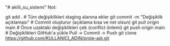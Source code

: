 "# akilli_su_sistemi" 
Not:

git add .                         # Tüm değişiklikleri staging alanına ekler
git commit -m "Değişiklik açıklaması"  # Commit oluşturur (açıklama kısa ve net olsun)
git pull origin main              # Önce uzaktaki değişiklikleri çek (conflict önlemi)
git push origin main              # Değişiklikleri GitHub'a yükle
Pull → Commit → Push
git clone https://github.com/KULLANICI_ADIN/proje-adı.git
